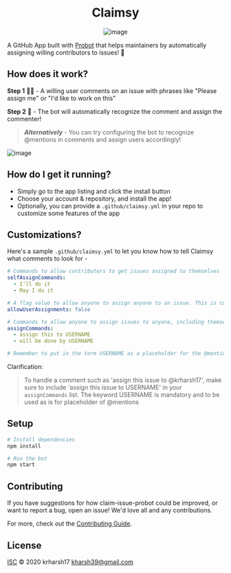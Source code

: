 <h1 align="center">Claimsy</h1>

<span style="display:block;text-align:center">![image](https://media1.tenor.com/images/72a9ce1fe0e4b94d46684ad710b27c13/tenor.gif)</span>

A GitHub App built with [Probot](https://github.com/probot/probot) that helps maintainers by automatically assigning willing contributors to issues! 🎉

## How does it work?

**Step 1** 👨‍💻 - A willing user comments on an issue with phrases like "Please assign me" or "I'd like to work on this"

**Step 2** 🤖 - The bot will automatically recognize the comment and assign the commenter! 

> ***Alternatively*** - You can try configuring the bot to recognize @mentions in comments and assign users accordingly!


![image](https://media.tenor.com/images/618576ebcc4f6d2a12438624be77c54f/tenor.gif)

## How do I get it running?

- Simply go to the app listing and click the install button
- Choose your account & repository, and install the app!
- Optionally, you can provide a `.github/claimsy.yml` in your repo to customize some features of the app

## Customizations?

Here's a sample `.github/claimsy.yml` to let you know how to tell Claimsy what comments to look for - 

```yml
# Commands to allow contributors to get issues assigned to themselves
selfAssignCommands:
  - I'll do it
  - May I do it

# A flag value to allow anyone to assign anyone to an issue. This is currently experimental so use it at your own risk!
allowUserAssignments: false

# Commands to allow anyone to assign issues to anyone, including themselves
assignCommands:
  - assign this to USERNAME
  - will be done by USERNAME

# Remember to put in the term USERNAME as a placeholder for the @mentions that will be made in comments
```

Clarification:
> To handle a comment such as 'assign this issue to @krharsh17', make sure to include 'assign this issue to USERNAME' in your `assignCommands` list. The keyword USERNAME is mandatory and to be used as is for placeholder of @mentions


## Setup

```sh
# Install dependencies
npm install

# Run the bot
npm start
```

## Contributing

If you have suggestions for how claim-issue-probot could be improved, or want to report a bug, open an issue! We'd love all and any contributions.

For more, check out the [Contributing Guide](CONTRIBUTING.md).

## License

[ISC](LICENSE) © 2020 krharsh17 <kharsh39@gmail.com>
